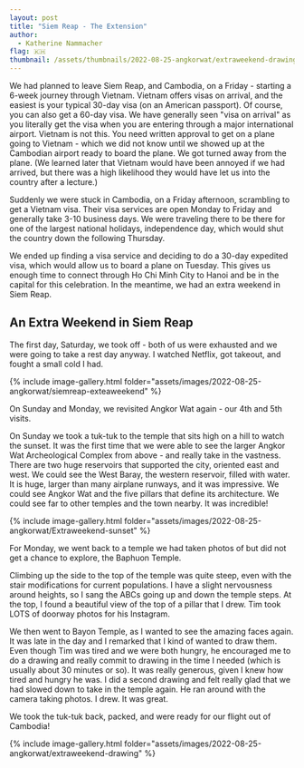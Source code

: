 ```yaml
---
layout: post
title: "Siem Reap - The Extension"
author:
  - Katherine Nammacher
flag: 🇰🇭
thumbnail: /assets/thumbnails/2022-08-25-angkorwat/extraweekend-drawing/IMG_2999.jpg
---
```


We had planned to leave Siem Reap, and Cambodia, on a Friday - starting a 6-week journey through Vietnam. Vietnam offers visas on arrival, and the easiest is your typical 30-day visa (on an American passport). Of course, you can also get a 60-day visa. We have generally seen "visa on arrival" as you literally get the visa when you are entering through a major international airport. Vietnam is not this. You need written approval to get on a plane going to Vietnam - which we did not know until we showed up at the Cambodian airport ready to board the plane. We got turned away from the plane. (We learned later that Vietnam would have been annoyed if we had arrived, but there was a high likelihood they would have let us into the country after a lecture.)

Suddenly we were stuck in Cambodia, on a Friday afternoon, scrambling to get a Vietnam visa. Their visa services are open Monday to Friday and generally take 3-10 business days. We were traveling there to be there for one of the largest national holidays, independence day, which would shut the country down the following Thursday. 

We ended up finding a visa service and deciding to do a 30-day expedited visa, which would allow us to board a plane on Tuesday. This gives us enough time to connect through Ho Chi Minh City to Hanoi and be in the capital for this celebration. In the meantime, we had an extra weekend in Siem Reap.

## An Extra Weekend in Siem Reap
The first day, Saturday, we took off - both of us were exhausted and we were going to take a rest day anyway. I watched Netflix, got takeout, and fought a small cold I had.

{% include image-gallery.html folder="assets/images/2022-08-25-angkorwat/siemreap-exteaweekend" %}


On Sunday and Monday, we revisited Angkor Wat again - our 4th and 5th visits. 

On Sunday we took a tuk-tuk to the temple that sits high on a hill to watch the sunset. It was the first time that we were able to see the larger Angkor Wat Archeological Complex from above - and really take in the vastness. There are two huge reservoirs that supported the city, oriented east and west. We could see the West Baray, the western reservoir, filled with water. It is huge, larger than many airplane runways, and it was impressive. We could see Angkor Wat and the five pillars that define its architecture. We could see far to other temples and the town nearby. It was incredible!

{% include image-gallery.html folder="assets/images/2022-08-25-angkorwat/Extraweekend-sunset" %}

For Monday, we went back to a temple we had taken photos of but did not get a chance to explore, the Baphuon Temple. 

Climbing up the side to the top of the temple was quite steep, even with the stair modifications for current populations. I have a slight nervousness around heights, so I sang the ABCs going up and down the temple steps. At the top, I found a beautiful view of the top of a pillar that I drew. Tim took LOTS of doorway photos for his Instagram. 

We then went to Bayon Temple, as I wanted to see the amazing faces again. It was late in the day and I remarked that I kind of wanted to draw them. Even though Tim was tired and we were both hungry, he encouraged me to do a drawing and really commit to drawing in the time I needed (which is usually about 30 minutes or so). It was really generous, given I knew how tired and hungry he was. I did a second drawing and felt really glad that we had slowed down to take in the temple again. He ran around with the camera taking photos. I drew. It was great.

We took the tuk-tuk back, packed, and were ready for our flight out of Cambodia! 

{% include image-gallery.html folder="assets/images/2022-08-25-angkorwat/extraweekend-drawing" %}

